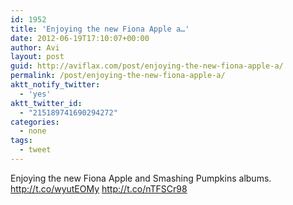 ```yaml
---
id: 1952
title: 'Enjoying the new Fiona Apple a…'
date: 2012-06-19T17:10:07+00:00
author: Avi
layout: post
guid: http://aviflax.com/post/enjoying-the-new-fiona-apple-a/
permalink: /post/enjoying-the-new-fiona-apple-a/
aktt_notify_twitter:
  - 'yes'
aktt_twitter_id:
  - "215189741690294272"
categories:
  - none
tags:
  - tweet
---
```

Enjoying the new Fiona Apple and Smashing Pumpkins albums. <a href="http://t.co/wyutEOMy" rel="nofollow">http://t.co/wyutEOMy</a> <a href="http://t.co/nTFSCr98" rel="nofollow">http://t.co/nTFSCr98</a>